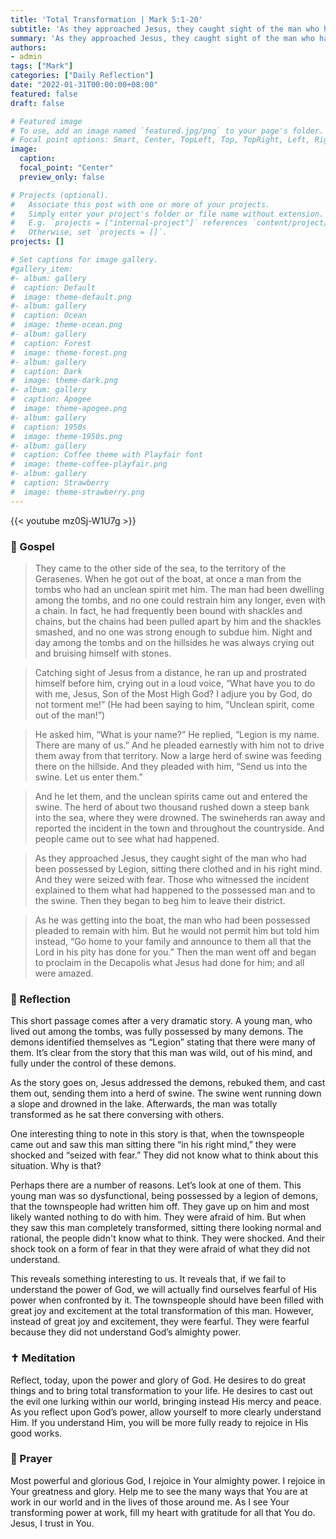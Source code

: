 ```yaml
---
title: 'Total Transformation | Mark 5:1-20'
subtitle: 'As they approached Jesus, they caught sight of the man who had been possessed by Legion, sitting there clothed and in his right mind.  And they were seized with fear.  Mark 5:15'
summary: 'As they approached Jesus, they caught sight of the man who had been possessed by Legion, sitting there clothed and in his right mind.  And they were seized with fear.  Mark 5:15'
authors:
- admin
tags: ["Mark"]
categories: ["Daily Reflection"]
date: "2022-01-31T00:00:00+08:00"
featured: false
draft: false

# Featured image
# To use, add an image named `featured.jpg/png` to your page's folder.
# Focal point options: Smart, Center, TopLeft, Top, TopRight, Left, Right, BottomLeft, Bottom, BottomRight
image:
  caption:
  focal_point: "Center"
  preview_only: false

# Projects (optional).
#   Associate this post with one or more of your projects.
#   Simply enter your project's folder or file name without extension.
#   E.g. `projects = ["internal-project"]` references `content/project/deep-learning/index.md`.
#   Otherwise, set `projects = []`.
projects: []

# Set captions for image gallery.
#gallery_item:
#- album: gallery
#  caption: Default
#  image: theme-default.png
#- album: gallery
#  caption: Ocean
#  image: theme-ocean.png
#- album: gallery
#  caption: Forest
#  image: theme-forest.png
#- album: gallery
#  caption: Dark
#  image: theme-dark.png
#- album: gallery
#  caption: Apogee
#  image: theme-apogee.png
#- album: gallery
#  caption: 1950s
#  image: theme-1950s.png
#- album: gallery
#  caption: Coffee theme with Playfair font
#  image: theme-coffee-playfair.png
#- album: gallery
#  caption: Strawberry
#  image: theme-strawberry.png
---
```


{{< youtube mz0Sj-W1U7g >}}

### :love_letter: Gospel
> They came to the other side of the sea, to the territory of the Gerasenes. When he got out of the boat, at once a man from the tombs who had an unclean spirit met him. The man had been dwelling among the tombs, and no one could restrain him any longer, even with a chain. In fact, he had frequently been bound with shackles and chains, but the chains had been pulled apart by him and the shackles smashed, and no one was strong enough to subdue him. Night and day among the tombs and on the hillsides he was always crying out and bruising himself with stones.

> Catching sight of Jesus from a distance, he ran up and prostrated himself before him, crying out in a loud voice, “What have you to do with me, Jesus, Son of the Most High God? I adjure you by God, do not torment me!” (He had been saying to him, “Unclean spirit, come out of the man!”)

> He asked him, “What is your name?” He replied, “Legion is my name. There are many of us.” And he pleaded earnestly with him not to drive them away from that territory. Now a large herd of swine was feeding there on the hillside. And they pleaded with him, “Send us into the swine. Let us enter them.”

> And he let them, and the unclean spirits came out and entered the swine. The herd of about two thousand rushed down a steep bank into the sea, where they were drowned. The swineherds ran away and reported the incident in the town and throughout the countryside. And people came out to see what had happened.

> As they approached Jesus, they caught sight of the man who had been possessed by Legion, sitting there clothed and in his right mind. And they were seized with fear. Those who witnessed the incident explained to them what had happened to the possessed man and to the swine. Then they began to beg him to leave their district.

> As he was getting into the boat, the man who had been possessed pleaded to remain with him. But he would not permit him but told him instead, “Go home to your family and announce to them all that the Lord in his pity has done for you.” Then the man went off and began to proclaim in the Decapolis what Jesus had done for him; and all were amazed.

### :speech_balloon: Reflection
This short passage comes after a very dramatic story.  A young man, who lived out among the tombs, was fully possessed by many demons.  The demons identified themselves as “Legion” stating that there were many of them.  It’s clear from the story that this man was wild, out of his mind, and fully under the control of these demons.  

As the story goes on, Jesus addressed the demons, rebuked them, and cast them out, sending them into a herd of swine.  The swine went running down a slope and drowned in the lake.  Afterwards, the man was totally transformed as he sat there conversing with others.

One interesting thing to note in this story is that, when the townspeople came out and saw this man sitting there “in his right mind,” they were shocked and “seized with fear.”  They did not know what to think about this situation.  Why is that?

Perhaps there are a number of reasons.  Let’s look at one of them.  This young man was so dysfunctional, being possessed by a legion of demons, that the townspeople had written him off.  They gave up on him and most likely wanted nothing to do with him.  They were afraid of him.  But when they saw this man completely transformed, sitting there looking normal and rational, the people didn't know what to think.  They were shocked.
And their shock took on a form of fear in that they were afraid of what they did not understand.

This reveals something interesting to us.  It reveals that, if we fail to understand the power of God, we will actually find ourselves fearful of His power when confronted by it.  The townspeople should have been filled with great joy and excitement at the total transformation of this man.  However, instead of great joy and excitement, they were fearful.  They were fearful because they did not understand God’s almighty power.

### :latin_cross: Meditation
Reflect, today, upon the power and glory of God.  He desires to do great things and to bring total transformation to your life.  He desires to cast out the evil one lurking within our world, bringing instead His mercy and peace.  As you reflect upon God’s power, allow yourself to more clearly understand Him.  If you understand Him, you will be more fully ready to rejoice in His good works.

### :pray: Prayer
Most powerful and glorious God, I rejoice in Your almighty power.  I rejoice in Your greatness and glory.  Help me to see the many ways that You are at work in our world and in the lives of those around me.  As I see Your transforming power at work, fill my heart with gratitude for all that You do.  Jesus, I trust in You.

